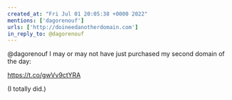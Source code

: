 ```yaml
---
created_at: "Fri Jul 01 20:05:38 +0000 2022"
mentions: ['dagorenouf']
urls: ['http://doineedanotherdomain.com']
in_reply_to: @dagorenouf
---
```


@dagorenouf I may or may not have just purchased my second domain of the day:

https://t.co/gwVv9ctYRA

(I totally did.)